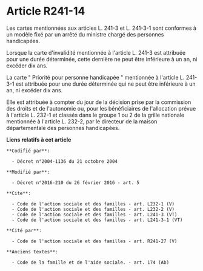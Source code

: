 # Article R241-14

Les cartes mentionnées aux articles L. 241-3 et L. 241-3-1 sont conformes à un modèle fixé par un arrêté du ministre chargé
des personnes handicapées. 

Lorsque la carte d'invalidité mentionnée à l'article L. 241-3 est attribuée pour une durée déterminée, cette dernière ne peut
être inférieure à un an, ni excéder dix ans. 

La carte " Priorité pour personne handicapée " mentionnée à l'article L. 241-3-1 est attribuée pour une durée déterminée qui
ne peut être inférieure à un an, ni excéder dix ans. 

Elle est attribuée à compter du jour de la décision prise par la commission des droits et de l'autonomie ou, pour les
bénéficiaires de l'allocation prévue à l'article L. 232-1 et classés dans le groupe 1 ou 2 de la grille nationale mentionnée
à l'article L. 232-2, par le directeur de la maison départementale des personnes handicapées.

**Liens relatifs à cet article**

	**Codifié par**:

	  - Décret n°2004-1136 du 21 octobre 2004

	**Modifié par**:

	  - Décret n°2016-210 du 26 février 2016 - art. 5

	**Cite**:

	  - Code de l'action sociale et des familles - art. L232-1 (V)
	  - Code de l'action sociale et des familles - art. L232-2 (V)
	  - Code de l'action sociale et des familles - art. L241-3 (VT)
	  - Code de l'action sociale et des familles - art. L241-3-1 (VT)

	**Cité par**:

	  - Code de l'action sociale et des familles - art. R241-27 (V)

	**Anciens textes**:

	  - Code de la famille et de l'aide sociale. - art. 174 (Ab)

